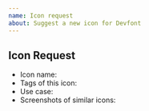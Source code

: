 ```yaml
---
name: Icon request
about: Suggest a new icon for Devfont
---
```


<!--Note: Before creating an icon request, please search to see if someone has already raised the same request. If there is an open request, please add a reaction 👍 and subscribe the issue.-->

## Icon Request

* Icon name:
* Tags of this icon:
* Use case:
* Screenshots of similar icons:
